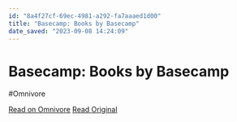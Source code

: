 ```yaml
---
id: "8a4f27cf-69ec-4981-a292-fa7aaaed1d00"
title: "Basecamp: Books by Basecamp"
date_saved: "2023-09-08 14:24:09"
---
```


# Basecamp: Books by Basecamp
#Omnivore

[Read on Omnivore](https://omnivore.app/me/basecamp-books-by-basecamp-18a74f6db0b)
[Read Original](https://basecamp.com/books)


